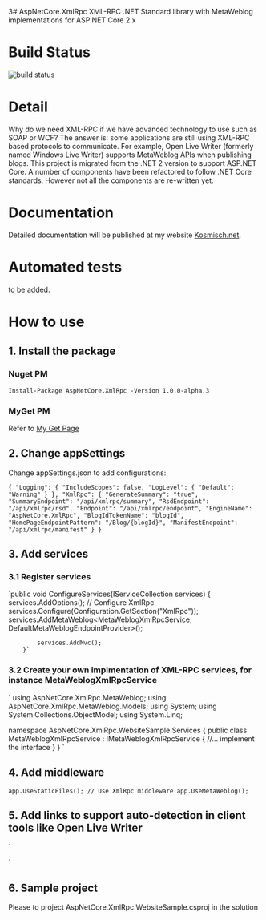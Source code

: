 3# AspNetCore.XmlRpc
XML-RPC .NET Standard library with MetaWeblog implementations for ASP.NET Core 2.x

# Build Status
![build status](https://www.myget.org/BuildSource/Badge/aspnetcore_xmlrpc?identifier=b1c23e7e-9f1e-4d2c-ab5f-849a91ec4910)

# Detail
Why do we need XML-RPC if we have advanced technology to use such as SOAP or WCF?
The answer is: some applications are still using XML-RPC based protocols to communicate. For example, Open Live Writer (formerly named Windows Live Writer) supports MetaWeblog APIs when publishing blogs.
This project is migrated from the .NET 2 version to support ASP.NET Core. A number of components have been refactored to follow .NET Core standards. However not all the components are re-written yet. 

# Documentation
Detailed documentation will be published at my website [Kosmisch.net](http://kosmisch.net/).

# Automated tests
to be added. 

# How to use
## 1. Install the package
### Nuget PM
`Install-Package AspNetCore.XmlRpc -Version 1.0.0-alpha.3`
### MyGet PM
Refer to [My Get Page](https://www.myget.org/feed/aspnetcore_xmlrpc/package/nuget/AspNetCore.XmlRpc)

## 2. Change appSettings
Change appSettings.json to add configurations:

`{
  "Logging": {
    "IncludeScopes": false,
    "LogLevel": {
      "Default": "Warning"
    }
  },
  "XmlRpc": {
    "GenerateSummary": "true",
    "SummaryEndpoint": "/api/xmlrpc/summary",
    "RsdEndpoint": "/api/xmlrpc/rsd",
    "Endpoint": "/api/xmlrpc/endpoint",
    "EngineName": "AspNetCore.XmlRpc",
    "BlogIdTokenName": "blogId",
    "HomePageEndpointPattern": "/Blog/{blogId}",
    "ManifestEndpoint": "/api/xmlrpc/manifest"
  }
}`

## 3. Add services
### 3.1 Register services
`public void ConfigureServices(IServiceCollection services)
       {
            services.AddOptions();
            // Configure XmlRpc
            services.Configure<XmlRpcOptions>(Configuration.GetSection("XmlRpc"));
            services.AddMetaWeblog<MetaWeblogXmlRpcService, DefaultMetaWeblogEndpointProvider>();

            services.AddMvc();
        }`

### 3.2 Create your own implmentation of XML-RPC services, for instance MetaWeblogXmlRpcService
`
using AspNetCore.XmlRpc.MetaWeblog;
using AspNetCore.XmlRpc.MetaWeblog.Models;
using System;
using System.Collections.ObjectModel;
using System.Linq;

namespace AspNetCore.XmlRpc.WebsiteSample.Services
{
    public class MetaWeblogXmlRpcService : IMetaWeblogXmlRpcService
    {
    //... implement the interface
    }
}
`
## 4. Add middleware
`app.UseStaticFiles();
  // Use XmlRpc middleware
  app.UseMetaWeblog();
`
## 5. Add links to support auto-detection in client tools like Open Live Writer
`
<link rel="EditURI" type="application/rsd+xml" title="RSD" href="@string.Concat(options.Value.RsdEndpoint,'/', "TestBlog")"  />
<link rel="wlwmanifest" type="application/wlwmanifest+xml" href="@string.Concat(options.Value.ManifestEndpoint,'/', "TestBlog")" />
`

## 6. Sample project
Please to project AspNetCore.XmlRpc.WebsiteSample.csproj in the solution
